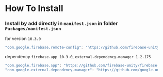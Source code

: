# How To Install

### Install by add directly in `manifest.json` in folder `Packages/manifest.json`

for version `10.3.0`
```csharp
"com.google.firebase.remote-config": "https://github.com/firebase-unity/firebase-remote-config.git#10.3.0",
```


dependency `firebase-app 10.3.0`, `external-dependency-manager 1.2.175`
```csharp
"com.google.firebase.app": "https://github.com/firebase-unity/firebase-app.git#10.3.0",
"com.google.external-dependency-manager": "https://github.com/google-unity/external-dependency-manager.git#1.2.175",
```